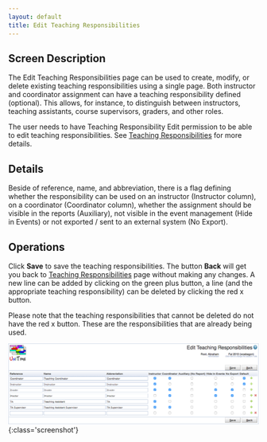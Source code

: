 ```yaml
---
layout: default
title: Edit Teaching Responsibilities
---
```



## Screen Description


 The Edit Teaching Responsibilities page can be used to create, modify, or delete existing teaching responsibilities using a single page. Both instructor and coordinator assignment can have a teaching responsibility defined (optional). This allows, for instance, to distinguish between instructors, teaching assistants, course supervisors, graders, and other roles.


 The user needs to have Teaching Responsibility Edit permission to be able to edit teaching responsibilities. See [Teaching Responsibilities](teaching-responsibilities) for more details.

## Details


 Beside of reference, name, and abbreviation, there is a flag defining whether the responsibility can be used on an instructor (Instructor column), on a coordinator (Coordinator column), whether the assignment should be visible in the reports (Auxiliary), not visible in the event management (Hide in Events) or not exported / sent to an external system (No Export).

## Operations


 Click **Save** to save the teaching responsibilities. The button **Back** will get you back to [Teaching Responsibilities](teaching-responsibilities) page without making any changes. A new line can be added by clicking on the green plus button, a line (and the appropriate teaching responsibility) can be deleted by clicking the red x button.


 Please note that the teaching responsibilities that cannot be deleted do not have the red x button. These are the responsibilities that are already being used.


![Edit Teaching Responsibilities](images/edit-teaching-responsibilities-1.png){:class='screenshot'}
